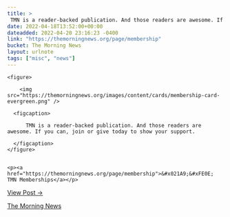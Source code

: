 ```yaml
---
title: > 
 TMN is a reader-backed publication. And those readers are awesome. If you can, join or give today to show your support.
date: 2022-04-18T13:52:00+00:00
dateadded: 2022-04-20 23:16:23 -0400
link: "https://themorningnews.org/page/membership"
bucket: The Morning News
layout: urlnote
tags: ["misc", "news"]
--- 
```




  
    
  

  
    <figure>
      
        <img src="https://themorningnews.org/images/content/cards/membership-card-evergreen.png" />
      
      <figcaption>
        
          TMN is a reader-backed publication. And those readers are awesome. If you can, join or give today to show your support.
        
      </figcaption>
    </figure>

    
    <p><a href="https://themorningnews.org/page/membership">&#x021A9;&#xFE0E; TMN Memberships</a></p>
    
  
  <p><a href="https://themorningnews.org/p/tmn-is-a-reader-supported-publication">View Post &rarr;</a></p>



 <!-- end excerpt --> 
<div class='bucket'><a class='internal-link' href='/buckets/the-morning-news'>The Morning News</a></div> 
